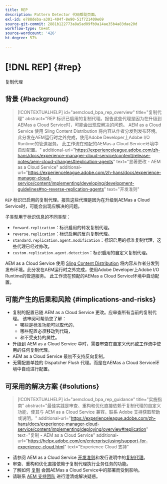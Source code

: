 ```yaml
---
title: REP
description: Pattern Detector 代码帮助页面。
exl-id: e788deba-a301-404f-8e90-51f721409e69
source-git-commit: 2881b122773a8a5ad09fb9a14ae35b4a83dae20d
workflow-type: tm+mt
source-wordcount: '426'
ht-degree: 57%

---
```


# [!DNL REP] {#rep}

复制代理

## 背景 {#background}

>[!CONTEXTUALHELP]
>id="aemcloud_bpa_rep_overview"
>title="复制代理"
>abstract="REP 标识已启用的复制代理。报告这些代理是因为在升级到AEMas a Cloud Service时，可能会出现应解决的问题。 AEM as a Cloud Service 使用 Sling Content Distribution 将内容从作者分发到发布环境。此分发在AEM运行时之外完成，使用Adobe Developer上Adobe I/O Runtime的管道服务。 此工作流在预配的AEMas a Cloud Service环境中自动配置。"
>additional-url="https://experienceleague.adobe.com/zh-hans/docs/experience-manager-cloud-service/content/release-notes/aem-cloud-changes#replication-agents" text="显著更改 - AEM as a Cloud Service"
>additional-url="https://experienceleague.adobe.com/zh-hans/docs/experience-manager-cloud-service/content/implementing/developing/development-guidelines#no-reverse-replication-agents" text="开发准则"

`REP`  标识已启用的复制代理。报告这些代理是因为在升级到AEMas a Cloud Service时，可能会出现应解决的问题。

子类型用于标识信息的不同类型：

* `forward.replication`：标识启用的转发复制代理。
* `reverse.replication`：标识启用的反向复制代理。
* `standard.replication.agent.modification`：标识启用的标准复制代理，这些代理已经过修改。
* `custom.replication.agent.detection`：标识启用的自定义复制代理。

AEM as a Cloud Service 使用 [Sling Content Distribution](https://sling.apache.org/documentation/bundles/content-distribution.html) 将内容从作者分发到发布环境。此分发在AEM运行时之外完成，使用Adobe Developer上Adobe I/O Runtime的管道服务。 此工作流在预配的AEMas a Cloud Service环境中自动配置。

## 可能产生的后果和风险 {#implications-and-risks}

* 复制的配置已随 AEM as a Cloud Service 更改。应审查所有当前的复制代理。 该审阅可帮助您了解：
   * 哪些是标准功能可以取代的，
   * 哪些配置必须移动到代码，
   * 和不受支持的属性。
* 升级到 AEM as a Cloud Service 中时，需要审查在自定义代码或工作流中使用的任何复制代理。
* AEM as a Cloud Service 最初不支持反向复制。
* 无需配置单独的 Dispatcher Flush 代理。而是在AEMas a Cloud Service环境中自动进行配置。

## 可采用的解决方案 {#solutions}

>[!CONTEXTUALHELP]
>id="aemcloud_bpa_rep_guidance"
>title="实施指南"
>abstract="最佳实践是审查、重构和优化直接依赖于复制代理的自定义功能，使其与 AEM as a Cloud Service 兼容。联系 Adobe 支持获取帮助或说明。"
>additional-url="https://experienceleague.adobe.com/zh-hans/docs/experience-manager-cloud-service/content/implementing/deploying/overview#replication" text="复制 - AEM as a Cloud Service"
>additional-url="https://helpx.adobe.com/cn/enterprise/using/support-for-experience-cloud.html" text="Experience Cloud 支持"

* 请参阅 AEM as a Cloud Service [开发准则](https://experienceleague.adobe.com/zh-hans/docs/experience-manager-cloud-service/content/implementing/developing/development-guidelines#no-reverse-replication-agents)和发行说明中的[复制代理](https://experienceleague.adobe.com/zh-hans/docs/experience-manager-cloud-service/content/release-notes/aem-cloud-changes#replication-agents)。
* 审查、重构和优化直接依赖于复制代理执行业务任务的功能。
* 了解如何 [复制](https://experienceleague.adobe.com/zh-hans/docs/experience-manager-cloud-service/content/implementing/deploying/overview#replication) 会因AEMas a Cloud Service中的部署而受到影响。
* 请联系 [AEM 支持团队](https://helpx.adobe.com/cn/enterprise/using/support-for-experience-cloud.html) 进行澄清或解决疑惑。
